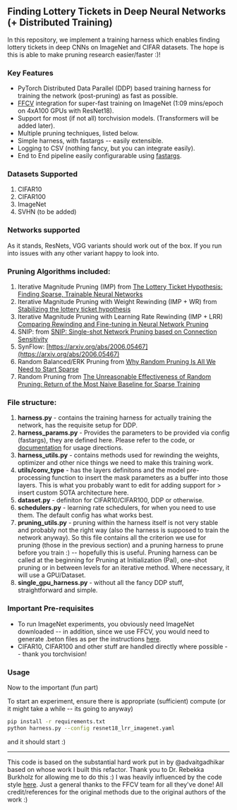 ## Finding Lottery Tickets in Deep Neural Networks (+ Distributed Training)

In this repository, we implement a training harness which enables finding lottery tickets in deep CNNs on ImageNet and CIFAR datasets. The hope is this is able to make pruning research easier/faster :)!

### Key Features
- PyTorch Distributed Data Parallel (DDP) based training harness for training the network (post-pruning) as fast as possible.
- [FFCV](https://github.com/libffcv/ffcv) integration for super-fast training on ImageNet (1:09 mins/epoch on 4xA100 GPUs with ResNet18).
- Support for most (if not all) torchvision models. (Transformers will be added later).
- Multiple pruning techniques, listed below.
- Simple harness, with fastargs -- easily extensible.
- Logging to CSV (nothing fancy, but you can integrate easily).
- End to End pipeline easily configurarable using [fastargs](https://github.com/GuillaumeLeclerc/fastargs).

### Datasets Supported
1. CIFAR10
2. CIFAR100
3. ImageNet
4. SVHN (to be added)

### Networks supported
As it stands, ResNets, VGG variants should work out of the box. If you run into issues with any other variant happy to look into.

### Pruning Algorithms included:
1. Iterative Magnitude Pruning (IMP) from [The Lottery Ticket Hypothesis: Finding Sparse, Trainable Neural Networks](https://arxiv.org/abs/1803.03635)
3. Iterative Magnitude Pruning with Weight Rewinding (IMP + WR) from [Stabilizing the lottery ticket hypothesis](https://arxiv.org/abs/1903.01611)
4. Iterative Magnitude Pruning with Learning Rate Rewinding (IMP + LRR) [Comparing Rewinding and Fine-tuning in Neural Network Pruning](https://arxiv.org/abs/2003.02389)
5. SNIP: from [SNIP: Single-shot Network Pruning based on Connection Sensitivity](https://arxiv.org/abs/1810.02340)
6. SynFlow: [https://arxiv.org/abs/2006.05467](https://arxiv.org/abs/2006.05467)
7. Random Balanced/ERK Pruning from [Why Random Pruning Is All We Need to Start Sparse](https://proceedings.mlr.press/v202/gadhikar23a/gadhikar23a.pdf)
8. Random Pruning from [The Unreasonable Effectiveness of Random Pruning: Return of the Most Naive Baseline for Sparse Training](https://openreview.net/pdf?id=VBZJ_3tz-t)

### File structure:
1. **harness.py** - contains the training harness for actually training the network, has the requisite setup for DDP.
2. **harness_params.py** - Provides the parameters to be provided via config (fastargs), they are defined here. Please refer to the code, or [documentation]() for usage directions.
3. **harness_utils.py** - contains methods used for rewinding the weights, optimizer and other nice things we need to make this training work.
4. **utils/conv_type** - has the layers definitons and the model pre-processing function to insert the mask parameters as a buffer into those layers. This is what you probably want to edit for adding support for > insert custom SOTA architecture here.
5. **dataset.py** - definiton for CIFAR10/CIFAR100, DDP or otherwise.
6. **schedulers.py** - learning rate schedulers, for when you need to use them. The default config has what works best.
7. **pruning_utils.py** - pruning within the harness itself is not very stable and probably not the right way (also the harness is supposed to train the network anyway). So this file contains all the criterion we use for pruning (those in the previous section) and a pruning harness to prune before you train :) -- hopefully this is useful. Pruning harness can be called at the beginning for Pruning at Initialization (PaI), one-shot pruning or in between levels for an iterative method. Where necessary, it will use a GPU/Dataset.
8. **single_gpu_harness.py** - without all the fancy DDP stuff, straightforward and simple.

### Important Pre-requisites
- To run ImageNet experiments, you obviously need ImageNet downloaded -- in addition, since we use FFCV, you would need to generate .beton files as per the instructions [here](https://github.com/libffcv/ffcv-imagenet).
- CIFAR10, CIFAR100 and other stuff are handled directly where possible -- thank you torchvision!

### Usage

Now to the important (fun part)

To start an experiment, ensure there is appropriate (sufficient) compute (or it might take a while -- its going to anyway)

```bash
pip install -r requirements.txt
python harness.py --config resnet18_lrr_imagenet.yaml
```

and it should start :)


----------------
This code is based on the substantial hard work put in by @advaitgadhikar based on whose work I built this refactor. Thank you to Dr. Rebekka Burkholz for allowing me to do this :)
I was heavily influenced by the code style [here](https://github.com/libffcv/ffcv-imagenet). Just a general thanks to the FFCV team for all they've done!
All credit/references for the original methods due to the original authors of the work :)

